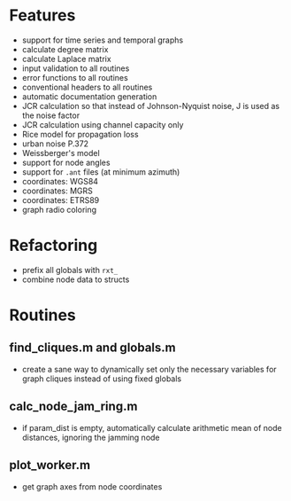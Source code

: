 # Features
- support for time series and temporal graphs
- calculate degree matrix
- calculate Laplace matrix
- input validation to all routines
- error functions to all routines
- conventional headers to all routines
- automatic documentation generation
- JCR calculation so that instead of Johnson-Nyquist noise, J is used as the noise factor
- JCR calculation using channel capacity only
- Rice model for propagation loss
- urban noise P.372
- Weissberger's model
- support for node angles
- support for `.ant` files (at minimum azimuth)
- coordinates: WGS84
- coordinates: MGRS
- coordinates: ETRS89
- graph radio coloring

# Refactoring
- prefix all globals with `rxt_`
- combine node data to structs

# Routines

## find_cliques.m and globals.m
- create a sane way to dynamically set only the necessary variables for graph cliques instead of using fixed globals

## calc_node_jam_ring.m
- if param_dist is empty, automatically calculate arithmetic mean of node distances, ignoring the jamming node

## plot_worker.m
- get graph axes from node coordinates
